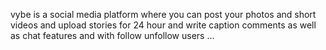 vybe is a social media platform where you can post your photos and short videos and upload stories for 24 hour and write caption comments as well as chat features and with follow unfollow users ...
